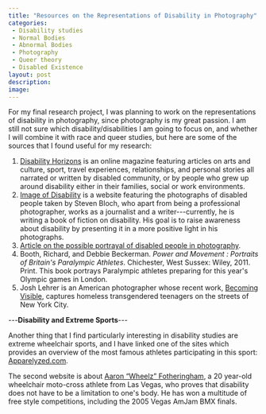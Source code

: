 ```yaml
---
title: "Resources on the Representations of Disability in Photography"
categories:
 - Disability studies
 - Normal Bodies
 - Abnormal Bodies
 - Photography
 - Queer theory
 - Disabled Existence
layout: post
description:
image:
---
```


<span class="versal f9">F</span>or my final research project, I was planning to work on the representations of disability in photography, since photography is my great passion. I am still not sure which disability/disabilities I am going to focus on, and whether I will combine it with race and queer studies, but here are some of the sources that I found useful for my research:

1.  [Disability Horizons](http://disabilityhorizons.com/changing-the-world-one-photograph-at-a-time) is an online magazine featuring articles on arts and culture, sport, travel experiences, relationships, and personal stories all narrated or written by disabled community, or by people who grew up around disability either in their families, social or work environments.
2. [Image of Disability](http://www.imageofdisability.com/homepage.htm) is a website featuring the photographs of disabled people taken by Steven Bloch, who apart from being a professional photographer, works as a journalist and a writer---currently, he is writing a book of fiction on disability. His goal is to raise awareness about disability by presenting it in a more positive light in his photographs.
3. [Article on the possible portrayal of disabled people in photography](http://open.abc.net.au/openregions/vic-central-51bX8hh/posts/photography-and-people-with-disabilities-36gn7bm).
4. Booth, Richard, and Debbie Beckerman. *Power and Movement : Portraits of Britain's Paralympic Athletes*. Chichester, West Sussex: Wiley, 2011. Print. This book portrays Paralympic athletes preparing for this year's Olympic games in London.
5. Josh Lehrer is an American photographer whose recent work, [Becoming Visible](http://www.joshlehrer.com/?page_id=265), captures homeless transgendered teenagers on the streets of New York City.

---**Disability and Extreme Sports**---

Another thing that I find particularly interesting in disability studies are extreme wheelchair sports, and I have linked one of the sites which provides an overview of the most famous athletes participating in this sport: [Apparelyzed.com](http://www.apparelyzed.com/support/sport/xtreme_wheelchair_sports.html).

The second website is about [Aaron “Wheelz” Fotheringham](http://www.aaronfotheringham.com/category/news/), a 20 year-old wheelchair moto-cross athlete from Las Vegas, who proves that disability does not have to be a limitation to one's body. He has won a multitude of free style competitions, including the 2005 Vegas AmJam BMX finals.  

